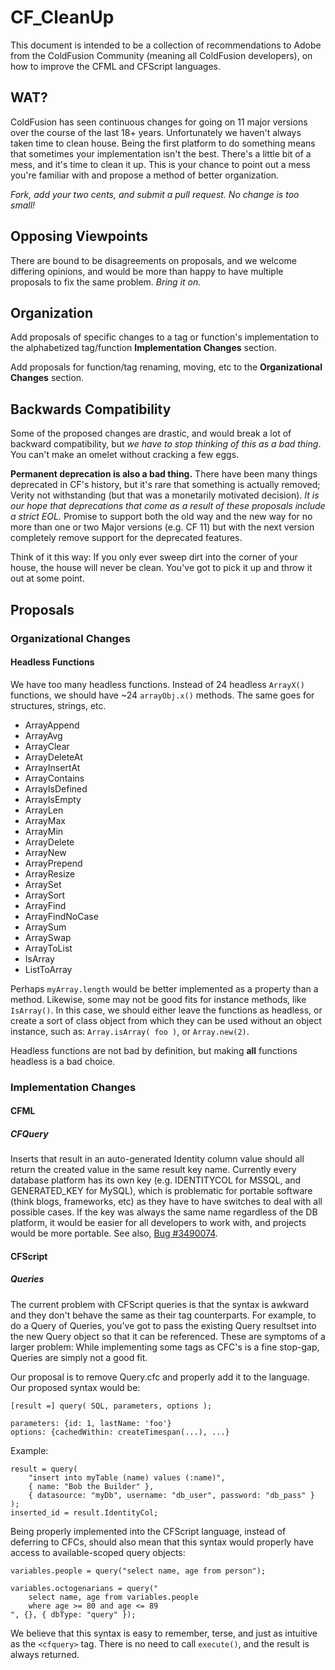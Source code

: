# CF_CleanUp

This document is intended to be a collection of recommendations to Adobe from the ColdFusion Community (meaning all ColdFusion developers), on how to improve the CFML and CFScript languages.

## WAT?

ColdFusion has seen continuous changes for going on 11 major versions over the course of the last 18+ years. Unfortunately we haven't always taken time to clean house. Being the first platform to do something means that sometimes your implementation isn't the best. There's a little bit of a mess, and it's time to clean it up. This is your chance to point out a mess you're familiar with and propose a method of better organization.

_Fork, add your two cents, and submit a pull request. No change is too small!_

## Opposing Viewpoints

There are bound to be disagreements on proposals, and we welcome differing opinions, and would be more than happy to have multiple proposals to fix the same problem. _Bring it on._

## Organization

Add proposals of specific changes to a tag or function's implementation to the alphabetized tag/function **Implementation Changes** section.

Add proposals for function/tag renaming, moving, etc to the **Organizational Changes** section.

## Backwards Compatibility

Some of the proposed changes are drastic, and would break a lot of backward compatibility, but _we have to stop thinking of this as a bad thing_. You can't make an omelet without cracking a few eggs.

**Permanent deprecation is also a bad thing.** There have been many things deprecated in CF's history, but it's rare that something is actually removed; Verity not withstanding (but that was a monetarily motivated decision). _It is our hope that deprecations that come as a result of these proposals include a strict EOL._ Promise to support both the old way and the new way for no more than one or two Major versions (e.g. CF 11) but with the next version completely remove support for the deprecated features.

Think of it this way: If you only ever sweep dirt into the corner of your house, the house will never be clean. You've got to pick it up and throw it out at some point.

## Proposals

### Organizational Changes

#### Headless Functions

We have too many headless functions. Instead of 24 headless `ArrayX()` functions, we should have ~24 `arrayObj.x()` methods. The same goes for structures, strings, etc.

 * ArrayAppend
 * ArrayAvg
 * ArrayClear
 * ArrayDeleteAt
 * ArrayInsertAt
 * ArrayContains
 * ArrayIsDefined
 * ArrayIsEmpty
 * ArrayLen
 * ArrayMax
 * ArrayMin
 * ArrayDelete
 * ArrayNew
 * ArrayPrepend
 * ArrayResize
 * ArraySet
 * ArraySort
 * ArrayFind
 * ArrayFindNoCase
 * ArraySum
 * ArraySwap
 * ArrayToList
 * IsArray
 * ListToArray

Perhaps `myArray.length` would be better implemented as a property than a method. Likewise, some may not be good fits for instance methods, like `IsArray()`. In this case, we should either leave the functions as headless, or create a sort of class object from which they can be used without an object instance, such as: `Array.isArray( foo )`, or `Array.new(2)`.

Headless functions are not bad by definition, but making **all** functions headless is a bad choice.

### Implementation Changes

#### CFML

##### CFQuery

Inserts that result in an auto-generated Identity column value should all return the created value in the same result key name. Currently every database platform has its own key (e.g. IDENTITYCOL for MSSQL, and GENERATED_KEY for MySQL), which is problematic for portable software (think blogs, frameworks, etc) as they have to have switches to deal with all possible cases. If the key was always the same name regardless of the DB platform, it would be easier for all developers to work with, and projects would be more portable. See also, [Bug #3490074](https://bugbase.adobe.com/index.cfm?event=bug&id=3490074).

#### CFScript

##### Queries

The current problem with CFScript queries is that the syntax is awkward and they don't behave the same as their tag counterparts. For example, to do a Query of Queries, you've got to pass the existing Query resultset into the new Query object so that it can be referenced. These are symptoms of a larger problem: While implementing some tags as CFC's is a fine stop-gap, Queries are simply not a good fit.

Our proposal is to remove Query.cfc and properly add it to the language. Our proposed syntax would be:

    [result =] query( SQL, parameters, options );

    parameters: {id: 1, lastName: 'foo'}
    options: {cachedWithin: createTimespan(...), ...}

Example:

    result = query(
        "insert into myTable (name) values (:name)",
        { name: "Bob the Builder" },
        { datasource: "myDb", username: "db_user", password: "db_pass" }
    );
    inserted_id = result.IdentityCol;

Being properly implemented into the CFScript language, instead of deferring to CFCs, should also mean that this syntax would properly have access to available-scoped query objects:

    variables.people = query("select name, age from person");

    variables.octogenarians = query("
        select name, age from variables.people
        where age >= 80 and age <= 89
    ", {}, { dbType: "query" });

We believe that this syntax is easy to remember, terse, and just as intuitive as the `<cfquery>` tag. There is no need to call `execute()`, and the result is always returned.
